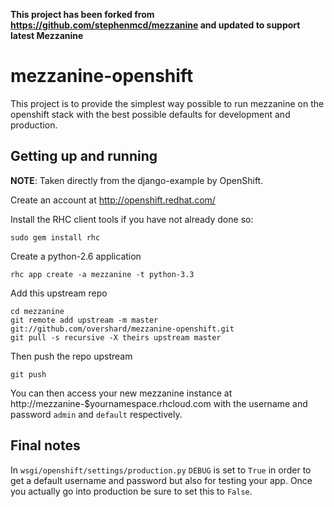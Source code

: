 **This project has been forked from https://github.com/stephenmcd/mezzanine and updated to support latest Mezzanine**

# mezzanine-openshift

This project is to provide the simplest way possible to run mezzanine on the
openshift stack with the best possible defaults for development and production.


## Getting up and running

**NOTE**: Taken directly from the django-example by OpenShift.

Create an account at http://openshift.redhat.com/

Install the RHC client tools if you have not already done so:
    
    sudo gem install rhc

Create a python-2.6 application

    rhc app create -a mezzanine -t python-3.3

Add this upstream repo

    cd mezzanine
    git remote add upstream -m master git://github.com/overshard/mezzanine-openshift.git
    git pull -s recursive -X theirs upstream master

Then push the repo upstream

    git push

You can then access your new mezzanine instance at
http://mezzanine-$yournamespace.rhcloud.com with the username and password
`admin` and `default` respectively.


## Final notes

In `wsgi/openshift/settings/production.py` `DEBUG` is set to `True` in order to
get a default username and password but also for testing your app. Once you
actually go into production be sure to set this to `False`.
